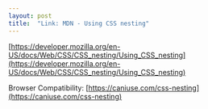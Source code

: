 ```yaml
---
layout: post
title:  "Link: MDN - Using CSS nesting"
---
```


[https://developer.mozilla.org/en-US/docs/Web/CSS/CSS_nesting/Using_CSS_nesting](https://developer.mozilla.org/en-US/docs/Web/CSS/CSS_nesting/Using_CSS_nesting)

Browser Compatibility: [https://caniuse.com/css-nesting](https://caniuse.com/css-nesting)
